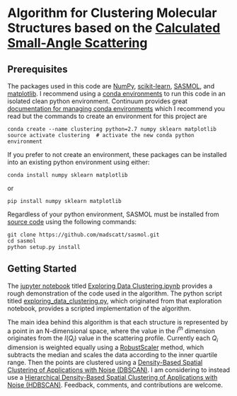# Algorithm for Clustering Molecular Structures based on the [Calculated Small-Angle Scattering](https://sassie-web.chem.utk.edu/sassie2/docs/calculate/sascalc/sascalc.html)

## Prerequisites
The packages used in this code are [NumPy](http://www.numpy.org/), [scikit-learn](http://scikit-learn.org/stable/), [SASMOL](https://github.com/madscatt/sasmol), and [matplotlib](http://matplotlib.org/).  I recommend using a [conda environments](http://conda.pydata.org/docs/using/envs.html) to run this code in an isolated clean python environment.  Continuum provides great [documentation for managing conda environments](http://conda.pydata.org/docs/using/envs.html) which I recommend you read but the commands to create an environment for this project are

    conda create --name clustering python=2.7 numpy sklearn matplotlib
    source activate clustering  # activate the new conda python environment

If you prefer to not create an environment, these packages can be installed into an existing python environment using either:

    conda install numpy sklearn matplotlib
 or 

    pip install numpy sklearn matplotlib
    
Regardless of your python environment, SASMOL must be installed from [source code](https://github.com/madscatt/sasmol) using the following commands:

    git clone https://github.com/madscatt/sasmol.git
    cd sasmol
    python setup.py install
    
## Getting Started
The [jupyter notebook](https://jupyter-notebook.readthedocs.io/en/latest/) titled  [Exploring Data Clustering.ipynb](https://github.com/StevenCHowell/sas_clustering/blob/master/Exploring%20Data%20Clustering.ipynb) provides a rough demonstration of the code used in the algorithm.  The python script titled [exploring_data_clustering.py](https://github.com/StevenCHowell/sas_clustering/blob/master/exploring_data_clustering.py), which originated from that exploration notebook, provides a scripted implementation of the algorithm.

The main idea behind this algorithm is that each structure is represented by a point in an N-dimensional space, where the value in the $i^{th}$ dimension originates from the $I(Q_i)$ value in the scattering profile.  Currently each $Q_i$ dimension is weighted equally using a [RobustScaler](http://scikit-learn.org/stable/modules/generated/sklearn.preprocessing.RobustScaler.html) method, which subtracts the median and scales the data according to the inner quartile range.  Then the points are clustered using a [Density-Based Spatial Clustering of Applications with Noise (DBSCAN)](http://scikit-learn.org/stable/modules/generated/sklearn.cluster.DBSCAN.html).  I am considering to instead use a [Hierarchical Density-Based Spatial Clustering of Applications with Noise (HDBSCAN)](http://hdbscan.readthedocs.io/en/latest/).  Feedback, comments, and contributions are welcome.